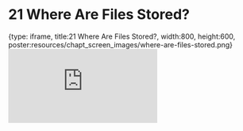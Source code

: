 # 21 Where Are Files Stored?
 
{type: iframe, title:21 Where Are Files Stored?, width:800, height:600, poster:resources/chapt_screen_images/where-are-files-stored.png}
![](https://datatrail-jhu.github.io/DataTrail_ReOrg/no_toc/where-are-files-stored.html)
 

 

